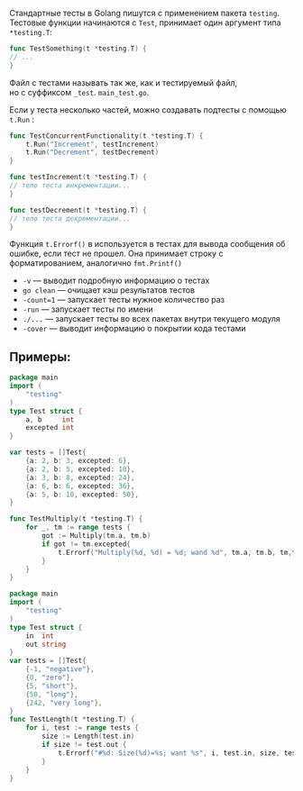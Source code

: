 Стандартные тесты в Golang пишутся с применением пакета `testing`. Тестовые функции  начинаются с `Test`, принимает один аргумент типа `*testing.T`:

```go
func TestSomething(t *testing.T) {
// ...
}
```

Файл с тестами называть так же, как и тестируемый файл, но с суффиксом `_test`. `main_test.go`.

Если у теста несколько частей, можно создавать подтесты с помощью `t.Run` :
```go
func TestConcurrentFunctionality(t *testing.T) {
    t.Run("Increment", testIncrement)
    t.Run("Decrement", testDecrement)
}

func testIncrement(t *testing.T) {
// тело теста инкрементации...
}

func testDecrement(t *testing.T) {
// тело теста декрементации...
}
```

Функция `t.Errorf()` в  используется в тестах для вывода сообщения об ошибке, если тест не прошел. Она принимает строку с форматированием, аналогично `fmt.Printf()`

- `-v` — выводит подробную информацию о тестах
- `go clean` — очищает кэш результатов тестов
- `-count=1` — запускает тесты нужное количество раз
- `-run` — запускает тесты по имени
- `./...` — запускает тесты во всех пакетах внутри текущего модуля
- `-cover` — выводит информацию о покрытии кода тестами



## Примеры:

```go
package main
import (
	"testing"
)
type Test struct {
	a, b     int
	excepted int
}

var tests = []Test{
	{a: 2, b: 3, excepted: 6},
	{a: 2, b: 5, excepted: 10},
	{a: 3, b: 8, excepted: 24},
	{a: 6, b: 6, excepted: 36},
	{a: 5, b: 10, excepted: 50},
}

func TestMultiply(t *testing.T) {
	for _, tm := range tests {
		got := Multiply(tm.a, tm.b)
		if got != tm.excepted{
			t.Errorf("Multiply(%d, %d) = %d; wand %d", tm.a, tm.b, tm,tm.excepted)
		}
	}
}
```

```go
package main
import (
	"testing"
)
type Test struct {
	in  int
	out string
}
var tests = []Test{
	{-1, "negative"},
	{0, "zero"},
	{5, "short"},
	{50, "long"},
	{242, "very long"},
}
func TestLength(t *testing.T) {
	for i, test := range tests {
		size := Length(test.in)
		if size != test.out {
			t.Errorf("#%d: Size(%d)=%s; want %s", i, test.in, size, test.out)
		}
	}
}
```

